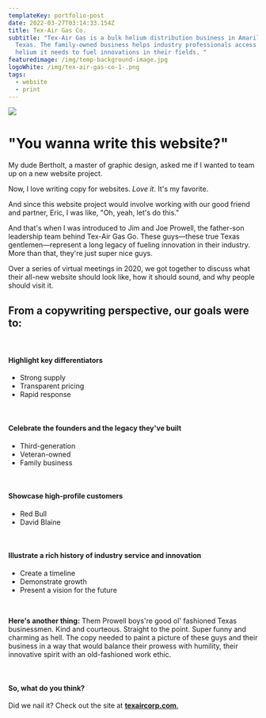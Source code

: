 ```yaml
---
templateKey: portfolio-post
date: 2022-03-27T03:14:33.154Z
title: Tex-Air Gas Co.
subtitle: "Tex-Air Gas is a bulk helium distribution business in Amarillo,
  Texas. The family-owned business helps industry professionals access the
  helium it needs to fuel innovations in their fields. "
featuredimage: /img/temp-background-image.jpg
logoWhite: /img/tex-air-gas-co-1-.png
tags:
  - website
  - print
---
```

![](/img/tex-air-gas-co-feature-1-.png)

# "You wanna write this website?"

My dude Bertholt, a master of graphic design, asked me if I wanted to team up on a new website project. 

Now, I love writing copy for websites. *Love it*. It's my favorite. 

And since this website project would involve working with our good friend and partner, Eric, I was like, "Oh, yeah, let's do this."

And that's when I was introduced to Jim and Joe Prowell, the father-son leadership team behind Tex-Air Gas Go. These guys—these true Texas gentlemen—represent a long legacy of fueling innovation in their industry. More than that, they're just super nice guys. 

Over a series of virtual meetings in 2020, we got together to discuss what their all-new website should look like, how it should sound, and why people should visit it. 

## From a copywriting perspective, our goals were to:

<br>

#### Highlight key differentiators

* Strong supply
* Transparent pricing
* Rapid response

<br>

#### Celebrate the founders and the legacy they've built

* Third-generation
* Veteran-owned
* Family business

<br>

#### Showcase high-profile customers

* Red Bull
* David Blaine

<br>

#### Illustrate a rich history of industry service and innovation

* Create a timeline
* Demonstrate growth
* Present a vision for the future

<br>

**Here's another thing:** Them Prowell boys're good ol' fashioned Texas businessmen. Kind and courteous. Straight to the point. Super funny and charming as hell. The copy needed to paint a picture of these guys and their business in a way that would balance their prowess with humility, their innovative spirit with an old-fashioned work ethic.

<br>

#### So, what do you think?

Did we nail it? Check out the site at [**texaircorp.com**.](https://www.texaircorp.com/)